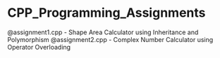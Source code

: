 # CPP_Programming_Assignments
@assignment1.cpp - Shape Area Calculator using Inheritance and Polymorphism
@assignment2.cpp - Complex Number Calculator using Operator Overloading
